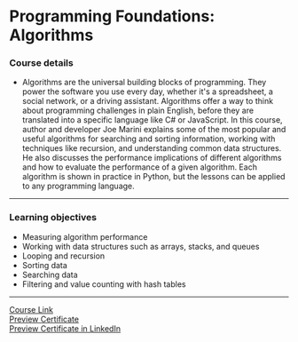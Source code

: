 # Programming Foundations: Algorithms

### Course details

- Algorithms are the universal building blocks of programming. They power the software you use every day, whether it's a spreadsheet, a social network, or a driving assistant. Algorithms offer a way to think about programming challenges in plain English, before they are translated into a specific language like C# or JavaScript. In this course, author and developer Joe Marini explains some of the most popular and useful algorithms for searching and sorting information, working with techniques like recursion, and understanding common data structures. He also discusses the performance implications of different algorithms and how to evaluate the performance of a given algorithm. Each algorithm is shown in practice in Python, but the lessons can be applied to any programming language.

---

### Learning objectives

- Measuring algorithm performance
- Working with data structures such as arrays, stacks, and queues
- Looping and recursion
- Sorting data
- Searching data
- Filtering and value counting with hash tables

---

[Course Link](https://www.linkedin.com/learning/programming-foundations-algorithms/)
<br>
[Preview Certificate](https://drive.google.com/file/d/1v67vBsOvTFehDFgoRRju9jvcH63UP21q/view?usp=sharing)
<br>
[Preview Certificate in LinkedIn](https://www.linkedin.com/learning/certificates/db2eef8098676880a5911a90595d3092fbc43b6206f9bd5d62e4203e9d406872?trk=share_certificate%20#algorithms.)
